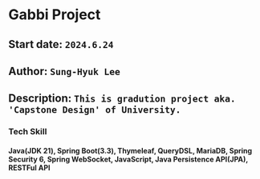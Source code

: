 # Gabbi Project
## Start date: `2024.6.24`
## Author: `Sung-Hyuk Lee`
## Description: `This is gradution project aka. 'Capstone Design' of University.`
### Tech Skill
#### Java(JDK 21), Spring Boot(3.3), Thymeleaf, QueryDSL, MariaDB, Spring Security 6, Spring WebSocket, JavaScript, Java Persistence API(JPA), RESTFul API
